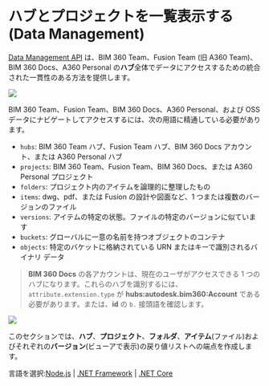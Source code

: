 # ハブとプロジェクトを一覧表示する(Data Management)

[Data Management API](https://forge.autodesk.com/en/docs/data/v2/overview/) は、BIM 360 Team、Fusion Team (旧 A360 Team)、BIM 360 Docs、A360 Personal の**ハブ**全体でデータにアクセスするための統合された一貫性のある方法を提供します。

![](_media/datamanagement/entities_and_domains.png)

BIM 360 Team、Fusion Team、BIM 360 Docs、A360 Personal、および OSS データにナビゲートしてアクセスするには、次の用語に精通している必要があります。

- `hubs`: BIM 360 Team ハブ、Fusion Team ハブ、BIM 360 Docs アカウント、または A360 Personal ハブ
- `projects`: BIM 360 Team、Fusion Team、BIM 360 Docs、または A360 Personal プロジェクト
- `folders`: プロジェクト内のアイテムを論理的に整理したもの
- `items`: dwg、pdf、または Fusion の設計や図面など、1 つまたは複数のバージョンのファイル
- `versions`: アイテムの特定の状態。ファイルの特定のバージョンに似ています
- `buckets`: グローバルに一意の名前を持つオブジェクトのコンテナ
- `objects`: 特定のバケットに格納されている URN またはキーで識別されるバイナリ データ

> **BIM 360 Docs** の各アカウントは、現在のユーザがアクセスできる 1 つのハブになります。これらのハブを識別するには、`attribute.extension.type` が **hubs:autodesk.bim360:Account** である必要があります。または、**id** の `b.` 接頭語を確認します。 

![](_media/datamanagement/hub_extension_types.png)

このセクションでは、**ハブ**、**プロジェクト**、**フォルダ**、**アイテム**(ファイル)およびそれぞれの**バージョン**(ビューアで表示)の戻り値リストへの端点を作成します。
 
言語を選択:[Node.js](/ja-JP/datamanagement/hubs/nodejs) | [.NET Framework](/ja-JP/datamanagement/hubs/net) | [.NET Core](/ja-JP/datamanagement/hubs/netcore)
